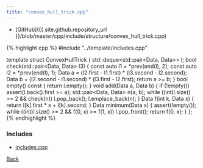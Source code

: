 ```yaml
---
title: "convex_hull_trick.cpp"
---
```


- [GitHub]({{ site.github.repository_url }}/blob/master/cpp/include/structure/convex_hull_trick.cpp)

{% highlight cpp %}
#include "../template/includes.cpp"

template <class Data> struct ConvexHullTrick {
  std::deque<std::pair<Data, Data>> l;
  bool check(std::pair<Data, Data> l3) {
    const auto l1 = *prev(end(l), 2);
    const auto l2 = *prev(end(l), 1);
    Data a = (l2.first - l1.first) * (l3.second - l2.second);
    Data b = (l2.second - l1.second) * (l3.first - l2.first);
    return a >= b;
  }
  bool empty() const { return l.empty(); }
  void add(Data a, Data b) {
    if (!empty()) assert(l.back().first >= a);
    std::pair<Data, Data> n(a, b);
    while ((int)l.size() >= 2 && check(n)) l.pop_back();
    l.emplace_back(n);
  }
  Data f(int k, Data x) { return l[k].first * x + l[k].second; }
  Data minimum(Data x) {
    assert(!empty());
    while ((int)l.size() >= 2 && f(0, x) >= f(1, x)) l.pop_front();
    return f(0, x);
  }
};
{% endhighlight %}

### Includes

- [includes.cpp](../template/includes)

[Back](../..)
